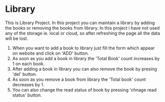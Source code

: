 # Library

This is Library Project.
In this project you can maintain a library by adding the books or removing the books from library.
In this project i have not used any of the storage ie. local or cloud, so after refreshing the page all the data will be lost.

1. When you want to add a book to library just fill the form which appear on website and click on 'ADD' button.
2. As soon as you add a book in library the 'Total Book' count increases by 1 on each book.
3. After adding a book in library you can also remove the book by presing 'del' button.
4. As soon as you remove a book from library the 'Total book' count decreases by 1.
5. You can also change the read status of book by pressing 'chnage read status' button.

